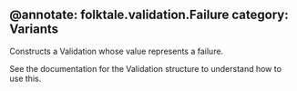 @annotate: folktale.validation.Failure
category: Variants
---

Constructs a Validation whose value represents a failure.

See the documentation for the Validation structure to understand how to use this.
